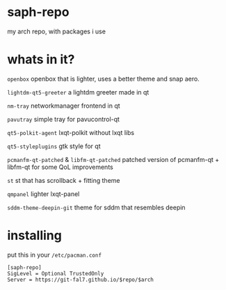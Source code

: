 # saph-repo
my arch repo, with packages i use
# whats in it?
``openbox`` openbox that is lighter, uses a better theme and snap aero. 

``lightdm-qt5-greeter`` a lightdm greeter made in qt 

``nm-tray`` networkmanager frontend in qt 

``pavutray`` simple tray for pavucontrol-qt 

``qt5-polkit-agent`` lxqt-polkit without lxqt libs 

``qt5-styleplugins`` gtk style for qt 

 ``pcmanfm-qt-patched`` & ``libfm-qt-patched`` patched version of pcmanfm-qt + libfm-qt for some QoL improvements
 
 ``st`` st that has scrollback + fitting theme
 
 ``qmpanel`` lighter lxqt-panel
 
 ``sddm-theme-deepin-git`` theme for sddm that resembles deepin
 
# installing
put this in your ``/etc/pacman.conf``
```
[saph-repo]
SigLevel = Optional TrustedOnly
Server = https://git-fal7.github.io/$repo/$arch
```
